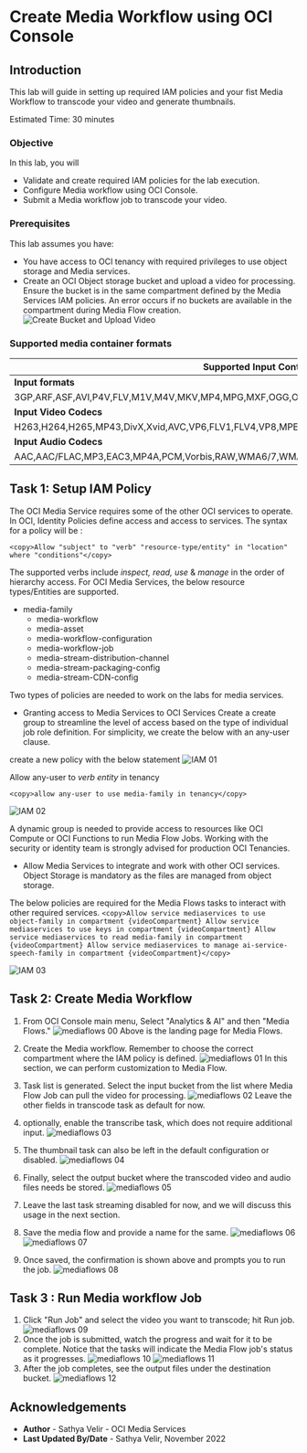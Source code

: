# Create Media Workflow using OCI Console

## Introduction

This lab will guide in setting up required IAM policies and your fist Media Workflow to transcode your video and generate thumbnails. 

Estimated Time: 30 minutes

### Objective 

In this lab, you will

* Validate and create required IAM policies for the lab execution.
* Configure Media workflow using OCI Console.
* Submit a Media workflow job to transcode your video.

### Prerequisites

This lab assumes you have:

* You have access to OCI tenancy with required privileges to use object storage and Media services.
* Create an OCI Object storage bucket and upload a video for processing.
Ensure the bucket is in the same compartment defined by the Media Services IAM policies.
An error occurs if no buckets are available in the compartment during  Media Flow creation.
    ![Create Bucket and Upload Video](images/bucket-error.png " ")


### Supported media container formats

|**Supported Input Content**|
|---|
|**Input formats** |
|3GP,ARF,ASF,AVI,P4V,FLV,M1V,M4V,MKV,MP4,MPG,MXF,OGG,OGM,OGV,QT,RM,RMVB,WAV,WEBM,WMA,WMV|
|**Input Video Codecs**|
|H263,H264,H265,MP43,DivX,Xvid,AVC,VP6,FLV1,FLV4,VP8,MPEG-1/2,AVC/MJPG,MPEG-4,Theora,WMV2|
|**Input Audio Codecs**|
|AAC,AAC/FLAC,MP3,EAC3,MP4A,PCM,Vorbis,RAW,WMA6/7,WMA8|

## Task 1: Setup IAM Policy

The OCI Media Service requires some of the other OCI services to operate.
In OCI, Identity Policies define access and access to services. 
The syntax for a policy will be :

```
<copy>Allow "subject" to "verb" "resource-type/entity" in "location" where "conditions"</copy>
```
The supported verbs include *inspect, read, use* & *manage* in the order of hierarchy access.
For OCI Media Services, the below resource types/Entities are supported.
- media-family
    - media-workflow
    - media-asset
    - media-workflow-configuration
    - media-workflow-job
    - media-stream-distribution-channel
    - media-stream-packaging-config
    - media-stream-CDN-config

Two types of policies are needed to work on the labs for media services.

- Granting access to Media Services to OCI Services
Create a create group to streamline the level of access based on the type of individual job role definition.
For simplicity, we create the below with an any-user clause.

create a new policy with the below statement
![IAM 01](images/iam-policy.png " ")

Allow any-user to *verb* *entity* in tenancy

  ```
  <copy>allow any-user to use media-family in tenancy</copy>
  ```
  ![IAM 02](images/iam-add-policy.png " ")

A dynamic group is needed to provide access to resources like OCI Compute or OCI Functions to run Media Flow Jobs. 
Working with the security or identity team is strongly advised for production OCI Tenancies. 

- Allow Media Services to integrate and work with other OCI services. 
Object Storage is mandatory as the files are managed from object storage.

The below policies are required for the Media Flows tasks to interact with other required services. 
    ```
      <copy>Allow service mediaservices to use object-family in compartment {videoCompartment}
      Allow service mediaservices to use keys in compartment {videoCompartment}
      Allow service mediaservices to read media-family in compartment {videoCompartment}
      Allow service mediaservices to manage ai-service-speech-family in compartment {videoCompartment}</copy>
    ```
  
  ![IAM 03](images/iam-add-policy-all.png " ")
## Task 2: Create Media Workflow

1. From OCI Console main menu, Select "Analytics & AI" and then "Media Flows."
   ![mediaflows 00](images/navigate-mediaflow.png " ")
   Above is the landing page for Media Flows.
2. Create the Media workflow. Remember to choose the correct compartment where the IAM policy is defined.
  ![mediaflows 01](images/create-media-workflow.png " ")
In this section, we can perform customization to Media Flow. 

3. Task list is generated. Select the input bucket from the list where Media Flow Job can pull the video for processing. 
   ![mediaflows 02](images/task-list.png " ") 
Leave the other fields in transcode task as default for now.
4. optionally, enable the transcribe task, which does not require additional input.
   ![mediaflows 03](images/transcribe-task.png " ") 
5. The thumbnail task can also be left in the default configuration or disabled.
   ![mediaflows 04](images/thumbnail-task.png " ") 
6. Finally, select the output bucket where the transcoded video and audio files needs be stored.
   ![mediaflows 05](images/output-bucket.png " ") 
7. Leave the last task streaming disabled for now, and we will discuss this usage in the next section.
8. Save the media flow and provide a name for the same.
    ![mediaflows 06](images/save-media-workflow.png " ") 
    ![mediaflows 07](images/save-media-workflow-name.png " ") 
9. Once saved, the confirmation is shown above and prompts you to run the job.
    ![mediaflows 08](images/run-job.png " ") 
## Task 3 : Run Media workflow Job

1. Click "Run Job" and select the video you want to transcode; hit Run job.
    ![mediaflows 09](images/select-video-and-run-job.png " ") 
2. Once the job is submitted, watch the progress and wait for it to be complete. Notice that the tasks will indicate the Media Flow job's status as it progresses. 
    ![mediaflows 10](images/job-submitted.png " ") 
    ![mediaflows 11](images/job-progress-tasks.png " ") 
3. After the job completes, see the output files under the destination bucket.
    ![mediaflows 12](images/media-workflow-job-complete.png " ") 

## Acknowledgements
- **Author** - Sathya Velir - OCI Media Services
- **Last Updated By/Date** - Sathya Velir, November 2022
